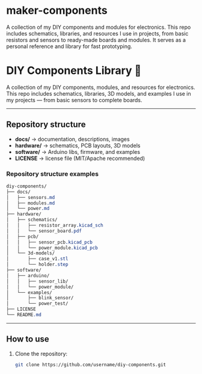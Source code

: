 # maker-components
A collection of my DIY components and modules for electronics. This repo includes schematics, libraries, and resources I use in projects, from basic resistors and sensors to ready-made boards and modules. It serves as a personal reference and library for fast prototyping.


# DIY Components Library 🔧

A collection of my DIY components, modules, and resources for electronics.  
This repo includes schematics, libraries, 3D models, and examples I use in my projects — from basic sensors to complete boards.

---

## Repository structure

- **docs/** → documentation, descriptions, images  
- **hardware/** → schematics, PCB layouts, 3D models  
- **software/** → Arduino libs, firmware, and examples  
- **LICENSE** → license file (MIT/Apache recommended)

### Repository structure examples
```CSS
diy-components/
├── docs/              
│   ├── sensors.md
│   ├── modules.md
│   └── power.md
├── hardware/           
│   ├── schematics/      
│   │   ├── resistor_array.kicad_sch
│   │   └── sensor_board.pdf
│   ├── pcb/            
│   │   ├── sensor_pcb.kicad_pcb
│   │   └── power_module.kicad_pcb
│   └── 3d-models/       
│       ├── case_v1.stl
│       └── holder.step
├── software/           
│   ├── arduino/         
│   │   ├── sensor_lib/
│   │   └── power_module/
│   └── examples/
│       ├── blink_sensor/
│       └── power_test/
├── LICENSE 
└── README.md
```


---

## How to use

1. Clone the repository:
   ```bash
   git clone https://github.com/username/diy-components.git

